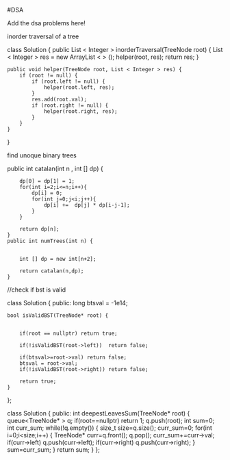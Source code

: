 #DSA

Add the dsa problems here!


inorder traversal of a tree

class Solution {
    public List < Integer > inorderTraversal(TreeNode root) {
        List < Integer > res = new ArrayList < > ();
        helper(root, res);
        return res;
    }

    public void helper(TreeNode root, List < Integer > res) {
        if (root != null) {
            if (root.left != null) {
                helper(root.left, res);
            }
            res.add(root.val);
            if (root.right != null) {
                helper(root.right, res);
            }
        }
    }
}

find unoque binary trees

public int catalan(int n , int [] dp)
    {
        
        dp[0] = dp[1] = 1;
        for(int i=2;i<=n;i++){
            dp[i] = 0;
            for(int j=0;j<i;j++){
                dp[i] +=  dp[j] * dp[i-j-1];
            }
        }
        
        return dp[n];
    }
    public int numTrees(int n) {
        
        
        int [] dp = new int[n+2];
        
        return catalan(n,dp);
    }



//check if bst is valid

class Solution {
public:
    long btsval = -1e14;
    
    bool isValidBST(TreeNode* root) {
     
        
        if(root == nullptr) return true;
        
        if(!isValidBST(root->left))  return false;
        
        if(btsval>=root->val) return false;
        btsval = root->val;
        if(!isValidBST(root->right)) return false;
        
        return true;
    }
};

<!-- Please upvote to motivate me in my quest of documenting all leetcode solutions. HAPPY CODING:) -->
class Solution {
public:
int deepestLeavesSum(TreeNode* root) {
queue<TreeNode* > q;
if(root==nullptr)
return 1;
q.push(root);
int sum=0;
int curr_sum;
while(!q.empty())
{
size_t size=q.size();
curr_sum=0;
for(int i=0;i<size;i++)
{
TreeNode* curr=q.front();
q.pop();
curr_sum+=curr->val;
if(curr->left)
q.push(curr->left);
if(curr->right)
q.push(curr->right);
}
sum=curr_sum;
}
return sum;
}
};


